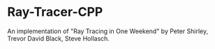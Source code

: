 # Ray-Tracer-CPP
An implementation of "Ray Tracing in One Weekend" by Peter Shirley, Trevor David Black, Steve Hollasch.
